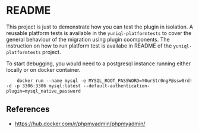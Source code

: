# README 

This project is just to demonstrate how you can test the plugin in isolation. A reusable platform tests is available in the `yuniql-platformtests` to cover the general behaviour of the migration using plugin coomponents. The instruction on how to run platform test is availabe in README of the `yuniql-platformtests` project.

To start debugging, you would need to a postgresql instance running either locally or on docker container.
	
```console
	docker run --name mysql -e MYSQL_ROOT_PASSWORD=Y0urStr0ngP@ssw0rd! -d -p 3306:3306 mysql:latest --default-authentication-plugin=mysql_native_password
```

## References
* https://hub.docker.com/r/phpmyadmin/phpmyadmin/
